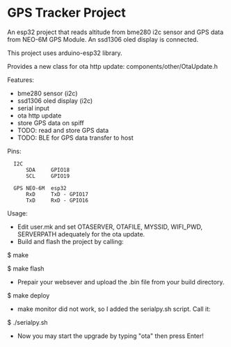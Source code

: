 # GPS Tracker Project

An esp32 project that reads altitude from bme280 i2c sensor and GPS data from
NEO-6M GPS Module. An ssd1306 oled display is connected.

This project uses arduino-esp32 library.

Provides a new class for ota http update:
components/other/OtaUpdate.h

Features:
- bme280 sensor (i2c)
- ssd1306 oled display (i2c)
- serial input
- ota http update
- store GPS data on spiff
- TODO: read and store GPS data
- TODO: BLE for GPS data transfer to host

Pins:
```
  I2C
      SDA     GPIO18
      SCL     GPIO19

  GPS NEO-6M  esp32
      RxD     TxD - GPIO17
      TxD     RxD - GPIO16
```

Usage:
- Edit user.mk and set OTASERVER, OTAFILE, MYSSID, WIFI_PWD, SERVERPATH
    adequately for the ota update.
- Build and flash the project by calling:

$ make

$ make flash

- Prepair your websever and upload the .bin file from your build directory.

$ make deploy

- make monitor did not work, so I added the serialpy.sh script. Call it:

$ ./serialpy.sh

- Now you may start the upgrade by typing "ota" then press Enter!
